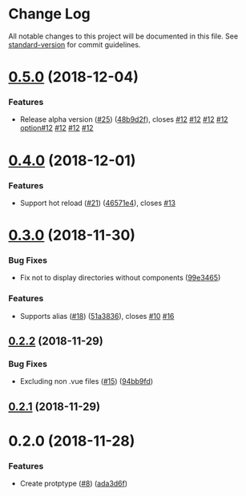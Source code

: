 # Change Log

All notable changes to this project will be documented in this file. See [standard-version](https://github.com/conventional-changelog/standard-version) for commit guidelines.

<a name="0.5.0"></a>
# [0.5.0](https://github.com/mya-ake/vuepress-plugin-component-catalog/compare/v0.4.0...v0.5.0) (2018-12-04)


### Features

* Release alpha version ([#25](https://github.com/mya-ake/vuepress-plugin-component-catalog/issues/25)) ([48b9d2f](https://github.com/mya-ake/vuepress-plugin-component-catalog/commit/48b9d2f)), closes [#12](https://github.com/mya-ake/vuepress-plugin-component-catalog/issues/12) [#12](https://github.com/mya-ake/vuepress-plugin-component-catalog/issues/12) [#12](https://github.com/mya-ake/vuepress-plugin-component-catalog/issues/12) [#12](https://github.com/mya-ake/vuepress-plugin-component-catalog/issues/12) [option#12](https://github.com/option/issues/12) [#12](https://github.com/mya-ake/vuepress-plugin-component-catalog/issues/12) [#12](https://github.com/mya-ake/vuepress-plugin-component-catalog/issues/12) [#12](https://github.com/mya-ake/vuepress-plugin-component-catalog/issues/12)



<a name="0.4.0"></a>
# [0.4.0](https://github.com/mya-ake/vuepress-plugin-component-catalog/compare/v0.3.0...v0.4.0) (2018-12-01)


### Features

* Support hot reload ([#21](https://github.com/mya-ake/vuepress-plugin-component-catalog/issues/21)) ([46571e4](https://github.com/mya-ake/vuepress-plugin-component-catalog/commit/46571e4)), closes [#13](https://github.com/mya-ake/vuepress-plugin-component-catalog/issues/13)



<a name="0.3.0"></a>
# [0.3.0](https://github.com/mya-ake/vuepress-plugin-component-catalog/compare/v0.2.2...v0.3.0) (2018-11-30)


### Bug Fixes

* Fix not to display directories without components ([99e3465](https://github.com/mya-ake/vuepress-plugin-component-catalog/commit/99e3465))


### Features

* Supports alias ([#18](https://github.com/mya-ake/vuepress-plugin-component-catalog/issues/18)) ([51a3836](https://github.com/mya-ake/vuepress-plugin-component-catalog/commit/51a3836)), closes [#10](https://github.com/mya-ake/vuepress-plugin-component-catalog/issues/10) [#16](https://github.com/mya-ake/vuepress-plugin-component-catalog/issues/16)



<a name="0.2.2"></a>
## [0.2.2](https://github.com/mya-ake/vuepress-plugin-component-catalog/compare/v0.2.1...v0.2.2) (2018-11-29)


### Bug Fixes

* Excluding non .vue files ([#15](https://github.com/mya-ake/vuepress-plugin-component-catalog/issues/15)) ([94bb9fd](https://github.com/mya-ake/vuepress-plugin-component-catalog/commit/94bb9fd))



<a name="0.2.1"></a>
## [0.2.1](https://github.com/mya-ake/vuepress-plugin-component-catalog/compare/v0.2.0...v0.2.1) (2018-11-29)



<a name="0.2.0"></a>
# 0.2.0 (2018-11-28)


### Features

* Create protptype ([#8](https://github.com/mya-ake/vuepress-plugin-component-catalog/issues/8)) ([ada3d6f](https://github.com/mya-ake/vuepress-plugin-component-catalog/commit/ada3d6f))
